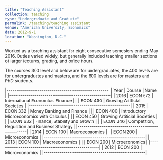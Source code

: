 ```yaml
---
title: "Teaching Assistant"
collection: teaching
type: "Undergraduate and Graduate"
permalink: /teaching/teaching assistant
venue: "American University, Economics"
date: 2012-9-1
location: "Washington, D.C."
---
```


Worked as a teaching assistant for eight consecutive semesters ending May 2016.  Duties varied widely, but generally included teaching smaller sections of larger lectures, grading, and office hours. 

The courses 300 level and below are for undergraduates, the 400 levels are for undergraduates and masters, and the 600 levels are for masters and PhD students.

|----------------------------------------------------|
| Year | Course | Name |
|----------------------------------------------------|
| 2016 | ECON 672 | International Economics: Finance | 
|      | ECON 450 | Growing Artificial Societies |
|----------------------------------------------------|
| 2015 | ECON 332 | Money Banking and Finance |
|      | ECON 400 | Introductory Microeconomics with Calculus |
|      | ECON 450 | Growing Artificial Societies |
|      | ECON 632 | Finance, Stability and Growth |
|      | ECON 346 | Competition, Regulation and Business Strategy |
|----------------------------------------------------|
| 2014 | ECON 100 | Macroeconomics |
|      | ECON 200 | Microeconomics |
|----------------------------------------------------|
| 2013 | ECON 100 | Macroeconomics |
|      | ECON 200 | Microeconomics |
|----------------------------------------------------|
| 2012 | ECON 200 | Microeconomics |
|----------------------------------------------------|
